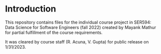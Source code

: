 ﻿# Introduction
This repository contains files for the individual course project in SER594: Data Science for Software Engineers (fall 2022) created by Mayank Mathur for partial fulfillment of the course requirements.

It was cleared by course staff (R. Acuna, V. Gupta) for public release on 1/31/2023.
